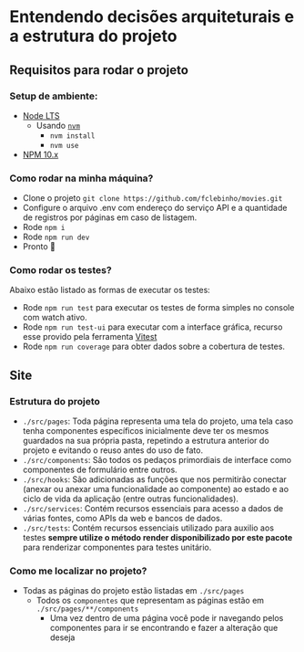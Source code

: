 # Entendendo decisões arquiteturais e a estrutura do projeto

## Requisitos para rodar o projeto

### Setup de ambiente:

- [Node LTS](https://nodejs.org/en)
  - Usando [`nvm`](https://github.com/nvm-sh/nvm)
    - `nvm install`
    - `nvm use`
- [NPM 10.x](https://www.npmjs.com)

### Como rodar na minha máquina?

- Clone o projeto `git clone https://github.com/fclebinho/movies.git`
- Configure o arquivo .env com endereço do serviço API e a quantidade de registros por páginas em caso de listagem.
- Rode `npm i`
- Rode `npm run dev`
- Pronto 🎉

### Como rodar os testes?

Abaixo estão listado as formas de executar os testes:

- Rode `npm run test` para executar os testes de forma simples no console com watch ativo.
- Rode `npm run test-ui` para executar com a interface gráfica, recurso esse provido pela ferramenta [Vitest](https://vitest.dev)
- Rode `npm run coverage` para obter dados sobre a cobertura de testes.

## Site

### Estrutura do projeto

- `./src/pages`: Toda página representa uma tela do projeto, uma tela caso tenha componentes específicos inicialmente deve ter os mesmos guardados na sua própria pasta, repetindo a estrutura anterior do projeto e evitando o reuso antes do uso de fato.
- `./src/components`: São todos os pedaços primordiais de interface como componentes de formulário entre outros.
- `./src/hooks`: São adicionadas as funções que nos permitirão conectar (anexar ou anexar uma funcionalidade ao componente) ao estado e ao ciclo de vida da aplicação (entre outras funcionalidades).
- `./src/services`: Contém recursos essenciais para acesso a dados de várias fontes, como APIs da web e bancos de dados.
- `./src/tests`: Contém recursos essenciais utilizado para auxilio aos testes **sempre utilize o método render disponibilizado por este pacote** para renderizar componentes para testes unitário.

### Como me localizar no projeto?

- Todas as páginas do projeto estão listadas em `./src/pages`
  - Todos os `componentes` que representam as páginas estão em `./src/pages/**/components`
    - Uma vez dentro de uma página você pode ir navegando pelos componentes para ir se encontrando e fazer a alteração que deseja
